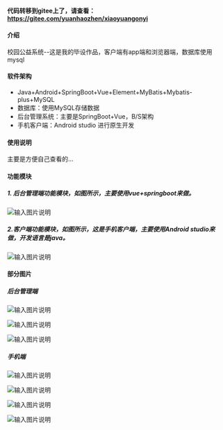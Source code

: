 #### 代码转移到gitee上了，请查看：https://gitee.com/yuanhaozhen/xiaoyuangonyi

#### 介绍
校园公益系统--这是我的毕设作品，客户端有app端和浏览器端，数据库使用mysql

#### 软件架构
- Java+Android+SpringBoot+Vue+Element+MyBatis+Mybatis-plus+MySQL
- 数据库：使用MySQL存储数据
- 后台管理系统：主要是SpringBoot+Vue，B/S架构
- 手机客户端：Android studio 进行原生开发

#### 使用说明

主要是方便自己查看的...

#### 功能模块
##### 1. 后台管理端功能模块，如图所示，主要使用vue+springboot来做。
![输入图片说明](x1.png)
##### 2.客户端功能模块，如图所示，这是手机客户端，主要使用Android studio来做，开发语言是java。
![输入图片说明](x2.png)

#### 部分图片

##### 后台管理端

![输入图片说明](hou1.png)

![输入图片说明](hou2.png)

![输入图片说明](hou3.png)

##### 手机端

![输入图片说明](phone1.png)

![输入图片说明](phone2.png)

![输入图片说明](phone4.png)

![输入图片说明](phone5.png)

